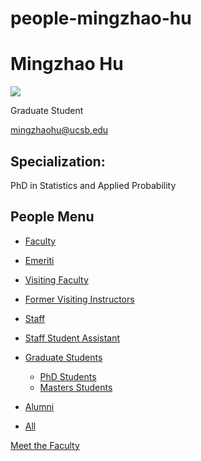 # people-mingzhao-hu

# Mingzhao Hu

![](https://www.pstat.ucsb.edu/sites/default/files/styles/people_node/public/people/photo/200724658_3081434568755904_801070916635913453_n.jpg?itok=5EY19BdD)

Graduate Student

[mingzhaohu@ucsb.edu](mailto:mingzhaohu@ucsb.edu)

## Specialization:

PhD in Statistics and Applied Probability

## People Menu

- [Faculty](/people/academic "Faculty")
- [Emeriti](/people/emeriti "Emeriti")
- [Visiting Faculty](/people/visiting "Visiting Faculty")
- [Former Visiting Instructors](/people/lecturer "Former Visiting Instructors")
- [Staff](/people/staff)
- [Staff Student Assistant](/people/researcher "Staff Student Assistant")
- [Graduate Students](/people/student "Graduate Students")
  
  - [PhD Students](/people/student/phd "PhD Students")
  - [Masters Students](/people/student/masters "Masters Students")
- [Alumni](/people/alumni)
- [All](/people/all)

[Meet the Faculty](/people/meet-the-faculty)